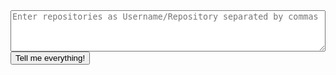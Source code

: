 <!---
Application link: https://sharmalakshay.github.io/githubREST/
-->

<form action="#" method="post">
  <textarea name="repos" rows="4" style="width:100%" placeholder="Enter repositories as Username/Repository separated by commas"></textarea>
  <br>
  <input type="submit" name="submit" value="Tell me everything!"/>
</form>
